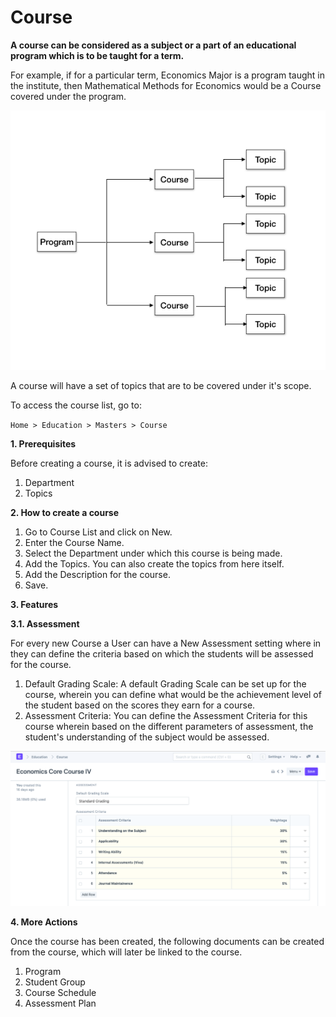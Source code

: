 # Course

**A course can be considered as a subject or a part of an educational program which is to be taught for a term.**

For example, if for a particular term, Economics Major is a program taught in the institute, then Mathematical Methods for Economics would be a Course covered under the program.

![Course](../Images/education-course-workflow.png)

A course will have a set of topics that are to be covered under it's scope.

To access the course list, go to:

`Home > Education > Masters > Course`

**1. Prerequisites**

Before creating a course, it is advised to create:

1. Department
2. Topics

**2. How to create a course**

1. Go to Course List and click on New.
2. Enter the Course Name.
3. Select the Department under which this course is being made.
4. Add the Topics. You can also create the topics from here itself.
5. Add the Description for the course.
6. Save.

**3. Features**

**3.1. Assessment**

For every new Course a User can have a New Assessment setting where in they can define the criteria based on which the students will be assessed for the course.

1. Default Grading Scale: A default Grading Scale can be set up for the course, wherein you can define what would be the achievement level of the student based on the scores they earn for a course.
2. Assessment Criteria: You can define the Assessment Criteria for this course wherein based on the different parameters of assessment, the student's understanding of the subject would be assessed.

![Course](../Images/education-course-2.png)

**4. More Actions**

Once the course has been created, the following documents can be created from the course, which will later be linked to the course.

1. Program
2. Student Group
3. Course Schedule
4. Assessment Plan
